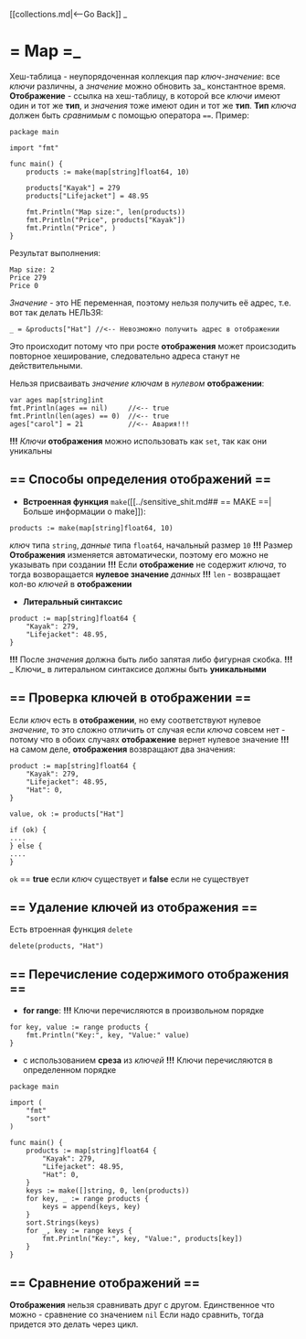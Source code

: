 [[collections.md|<--Go Back]]
_
# = Map =_
Хеш-таблица - неупорядоченная коллекция пар _ключ-значение_: все _ключи_ различны, а _значение_ можно обновить за_ константное время. 
__Отображение__ - ссылка на хеш-таблицу, в которой все _ключи_ имеют один и тот же __тип__, и _значения_ тоже имеют один и тот же __тип__.
__Тип__ _ключа_ должен быть _сравнимым_ с помощью оператора `==`.
Пример:
```
package main

import "fmt"

func main() {
	products := make(map[string]float64, 10)

	products["Kayak"] = 279
	products["Lifejacket"] = 48.95

	fmt.Println("Map size:", len(products))
	fmt.Println("Price", products["Kayak"])
	fmt.Println("Price", )
}
```
Результат выполнения:
```
Map size: 2
Price 279
Price 0
```

_Значение_ - это НЕ переменная, поэтому нельзя получить её адрес, т.е. вот так делать НЕЛЬЗЯ:
```
_ = &products["Hat"] //<-- Невозможно получить адрес в отображении
```
Это происходит потому что при росте __отображения__ может происзодить повторное хеширование, следовательно адреса станут не действительными.


Нельзя присваивать _значение_ _ключам_ в _нулевом_ __отображении__:
```
var ages map[string]int
fmt.Println(ages == nil)     //<-- true
fmt.Println(len(ages) == 0)  //<-- true
ages["carol"] = 21           //<-- Авария!!!
```

__!!!__ _Ключи_ __отображения__ можно использовать как `set`, так как они уникальны

## == Способы определения отображений ==
- __Встроенная функция__ `make`([[../sensitive_shit.md## == MAKE ==|Больше информации о make]]):
```
products := make(map[string]float64, 10)
```
_ключ_ типа `string`, _данные_ типа `float64`, начальный размер `10`
__!!!__ Размер __Отображения__ изменяется автоматически, поэтому его можно не указывать при создании 
__!!!__ Если __отображение__ не содержит _ключа_, то тогда возворащается __нулевое значение__ _данных_
__!!!__ `len` - возвращает кол-во _ключей_ в __отображении__

- __Литеральный синтаксис__
```
product := map[string]float64 {
    "Kayak": 279,
	"Lifejacket": 48.95,
}
```
__!!!__ После _значения_ должна быть либо запятая либо фигурная скобка.
__!!!__ _ Ключи_ в литеральном синтаксисе должны быть __уникальными__

## == Проверка ключей в отображении ==
Если _ключ_ есть в __отображении__, но ему соответствуют нулевое _значение_, то это сложно отличить от случая если _ключа_ совсем нет - потому что в обоих случаях __отображение__ вернет нулевое значение
__!!!__ на самом деле, __отображения__ возвращают два значения:
```
product := map[string]float64 {
    "Kayak": 279,
	"Lifejacket": 48.95,
	"Hat": 0,
}

value, ok := products["Hat"]

if (ok) {
....
} else {
....
}
```

`ok` == __true__ если _ключ_ существует и __false__ если не существует

## == Удаление ключей из отображения ==
Есть втроенная функция `delete`
```
delete(products, "Hat")
```

## == Перечисление содержимого отображения ==
- __for range__:
__!!!__ Ключи перечисляются в произвольном порядке
```
for key, value := range products {
    fmt.Println("Key:", key, "Value:" value)
}
```

- с использованием __среза__ из _ключей_
__!!!__ Ключи перечисляются в определенном порядке
```
package main

import (
    "fmt"
	"sort"
)

func main() {
	products := map[string]float64 {
		"Kayak": 279,
		"Lifejacket": 48.95,
		"Hat": 0,
    }
	keys := make([]string, 0, len(products))
	for key, _ := range products {
		keys = append(keys, key)
	}
	sort.Strings(keys)
	for _, key := range keys {
		fmt.Println("Key:", key, "Value:", products[key])
	}
}
```

## == Сравнение отображений ==
__Отображения__ нельзя сравнивать друг с другом. Единственное что можно - сравнение со значением `nil`
Если надо сравнить, тогда придется это делать через цикл.
